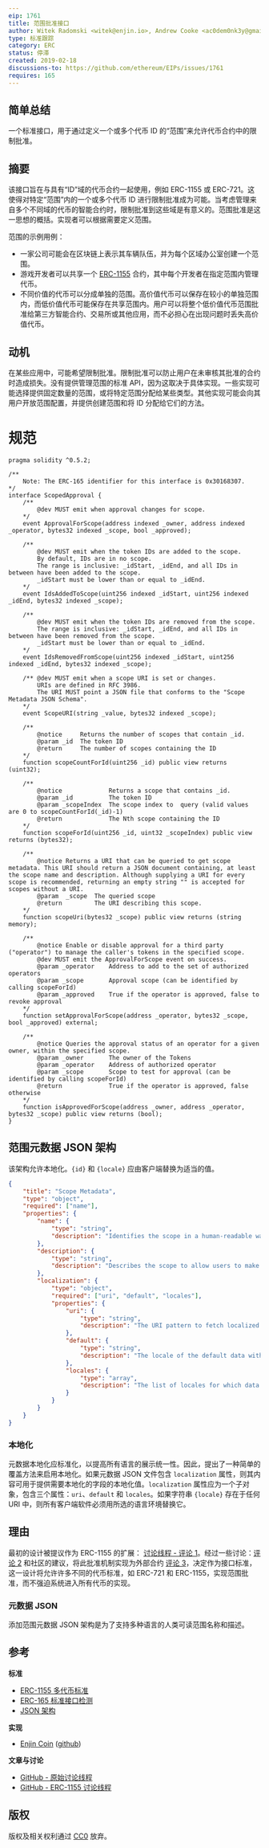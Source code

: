 ```yaml
---
eip: 1761
title: 范围批准接口
author: Witek Radomski <witek@enjin.io>, Andrew Cooke <ac0dem0nk3y@gmail.com>, James Therien <james@enjin.io>, Eric Binet <eric@enjin.io>
type: 标准跟踪
category: ERC
status: 停滞
created: 2019-02-18
discussions-to: https://github.com/ethereum/EIPs/issues/1761
requires: 165
---
```


## 简单总结

一个标准接口，用于通过定义一个或多个代币 ID 的“范围”来允许代币合约中的限制批准。

## 摘要

该接口旨在与具有“ID”域的代币合约一起使用，例如 ERC-1155 或 ERC-721。这使得对特定“范围”内的一个或多个代币 ID 进行限制批准成为可能。当考虑管理来自多个不同域的代币的智能合约时，限制批准到这些域是有意义的。范围批准是这一思想的概括。实现者可以根据需要定义范围。

范围的示例用例：

* 一家公司可能会在区块链上表示其车辆队伍，并为每个区域办公室创建一个范围。
* 游戏开发者可以共享一个 [ERC-1155](./eip-1155.md) 合约，其中每个开发者在指定范围内管理代币。
* 不同价值的代币可以分成单独的范围。高价值代币可以保存在较小的单独范围内，而低价值代币可能保存在共享范围内。用户可以将整个低价值代币范围批准给第三方智能合约、交易所或其他应用，而不必担心在出现问题时丢失高价值代币。

## 动机

在某些应用中，可能希望限制批准。限制批准可以防止用户在未审核其批准的合约时造成损失。没有提供管理范围的标准 API，因为这取决于具体实现。一些实现可能选择提供固定数量的范围，或将特定范围分配给某些类型。其他实现可能会向其用户开放范围配置，并提供创建范围和将 ID 分配给它们的方法。

# 规范

```solidity
pragma solidity ^0.5.2;

/**
    Note: The ERC-165 identifier for this interface is 0x30168307.
*/
interface ScopedApproval {
    /**
        @dev MUST emit when approval changes for scope.
    */
    event ApprovalForScope(address indexed _owner, address indexed _operator, bytes32 indexed _scope, bool _approved);

    /**
        @dev MUST emit when the token IDs are added to the scope.
        By default, IDs are in no scope.
        The range is inclusive: _idStart, _idEnd, and all IDs in between have been added to the scope.
        _idStart must be lower than or equal to _idEnd.
    */
    event IdsAddedToScope(uint256 indexed _idStart, uint256 indexed _idEnd, bytes32 indexed _scope);

    /**
        @dev MUST emit when the token IDs are removed from the scope.
        The range is inclusive: _idStart, _idEnd, and all IDs in between have been removed from the scope.
        _idStart must be lower than or equal to _idEnd.
    */
    event IdsRemovedFromScope(uint256 indexed _idStart, uint256 indexed _idEnd, bytes32 indexed _scope);

    /** @dev MUST emit when a scope URI is set or changes.
        URIs are defined in RFC 3986.
        The URI MUST point a JSON file that conforms to the "Scope Metadata JSON Schema".
    */
    event ScopeURI(string _value, bytes32 indexed _scope);

    /**
        @notice     Returns the number of scopes that contain _id.
        @param _id  The token ID
        @return     The number of scopes containing the ID
    */
    function scopeCountForId(uint256 _id) public view returns (uint32);

    /**
        @notice             Returns a scope that contains _id.
        @param _id          The token ID
        @param _scopeIndex  The scope index to  query (valid values are 0 to scopeCountForId(_id)-1)
        @return             The Nth scope containing the ID
    */
    function scopeForId(uint256 _id, uint32 _scopeIndex) public view returns (bytes32);

    /**
        @notice Returns a URI that can be queried to get scope metadata. This URI should return a JSON document containing, at least the scope name and description. Although supplying a URI for every scope is recommended, returning an empty string "" is accepted for scopes without a URI.
        @param  _scope  The queried scope
        @return         The URI describing this scope.
    */
    function scopeUri(bytes32 _scope) public view returns (string memory);

    /**
        @notice Enable or disable approval for a third party ("operator") to manage the caller's tokens in the specified scope.
        @dev MUST emit the ApprovalForScope event on success.
        @param _operator    Address to add to the set of authorized operators
        @param _scope       Approval scope (can be identified by calling scopeForId)
        @param _approved    True if the operator is approved, false to revoke approval
    */
    function setApprovalForScope(address _operator, bytes32 _scope, bool _approved) external;

    /**
        @notice Queries the approval status of an operator for a given owner, within the specified scope.
        @param _owner       The owner of the Tokens
        @param _operator    Address of authorized operator
        @param _scope       Scope to test for approval (can be identified by calling scopeForId)
        @return             True if the operator is approved, false otherwise
    */
    function isApprovedForScope(address _owner, address _operator, bytes32 _scope) public view returns (bool);
}
```

## 范围元数据 JSON 架构

该架构允许本地化。`{id}` 和 `{locale}` 应由客户端替换为适当的值。

```json
{
    "title": "Scope Metadata",
    "type": "object",
    "required": ["name"],
    "properties": {
        "name": {
            "type": "string",
            "description": "Identifies the scope in a human-readable way.",
        },
        "description": {
            "type": "string",
            "description": "Describes the scope to allow users to make informed approval decisions.",
        },
        "localization": {
            "type": "object",
            "required": ["uri", "default", "locales"],
            "properties": {
                "uri": {
                    "type": "string",
                    "description": "The URI pattern to fetch localized data from. This URI should contain the substring `{locale}` which will be replaced with the appropriate locale value before sending the request."
                },
                "default": {
                    "type": "string",
                    "description": "The locale of the default data within the base JSON"
                },
                "locales": {
                    "type": "array",
                    "description": "The list of locales for which data is available. These locales should conform to those defined in the Unicode Common Locale Data Repository (http://cldr.unicode.org/)."
                }
            }
        }
    }
}
```

### 本地化

元数据本地化应标准化，以提高所有语言的展示统一性。因此，提出了一种简单的覆盖方法来启用本地化。如果元数据 JSON 文件包含 `localization` 属性，则其内容可用于提供需要本地化的字段的本地化值。`localization` 属性应为一个子对象，包含三个属性：`uri`、`default` 和 `locales`。如果字符串 `{locale}` 存在于任何 URI 中，则所有客户端软件必须用所选的语言环境替换它。

## 理由

最初的设计被提议作为 ERC-1155 的扩展： [讨论线程 - 评论 1](https://github.com/ethereum/EIPs/issues/1155#issuecomment-459505728)。经过一些讨论：[评论 2](https://github.com/ethereum/EIPs/issues/1155#issuecomment-460603439) 和社区的建议，将此批准机制实现为外部合约 [评论 3](https://github.com/ethereum/EIPs/issues/1155#issuecomment-461758755)，决定作为接口标准，这一设计将允许许多不同的代币标准，如 ERC-721 和 ERC-1155，实现范围批准，而不强迫系统进入所有代币的实现。

### 元数据 JSON

添加范围元数据 JSON 架构是为了支持多种语言的人类可读范围名称和描述。

## 参考

**标准**
- [ERC-1155 多代币标准](./eip-1155.md)
- [ERC-165 标准接口检测](./eip-165.md)
- [JSON 架构](https://json-schema.org/)

**实现**
- [Enjin Coin](https://enjincoin.io) ([github](https://github.com/enjin))

**文章与讨论**
- [GitHub - 原始讨论线程](https://github.com/ethereum/EIPs/issues/1761)
- [GitHub - ERC-1155 讨论线程](https://github.com/ethereum/EIPs/issues/1155)

## 版权
版权及相关权利通过 [CC0](../LICENSE.md) 放弃。